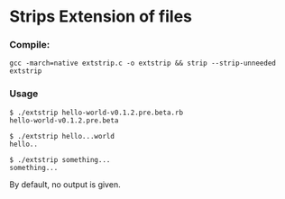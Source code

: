 # Strips Extension of files
### Compile:

```
gcc -march=native extstrip.c -o extstrip && strip --strip-unneeded extstrip
```
### Usage

```
$ ./extstrip hello-world-v0.1.2.pre.beta.rb
hello-world-v0.1.2.pre.beta

$ ./extstrip hello...world
hello..

$ ./extstrip something...
something...
```

By default, no output is given.
